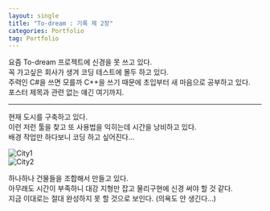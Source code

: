 ```yaml
---
layout: single 
title: "To-dream : 기록 제 2장"
categories: Portfolio
tag: Portfolio
---
```


요즘 To-dream 프로젝트에 신경을 못 쓰고 있다. <br>
꼭 가고싶은 회사가 생겨 코딩 테스트에 몰두 하고 있다. <br>
주력인 C#을 쓰면 모를까 C++을 쓰기 때문에 초입부터 새 마음으로 공부하고 있다. <br>
포스터 제목과 관련 없는 얘긴 여기까지. <br>

***

현재 도시를 구축하고 있다. <br>
이런 저런 툴을 찾고 또 사용법을 익히는데 시간을 낭비하고 있다. <br>
배경 작업만 하다보니 코딩 하고 싶어진다... <br>

![City1](../../images/2022-05-09-TodreamRecord2/City1.PNG) <br>
![City2](../../images/2022-05-09-TodreamRecord2/City2.PNG)

하나하나 건물들을 조합해서 만들고 있다. <br>
아무래도 시간이 부족하니 대강 지형만 잡고 물리구현에 신경 써야 할 것 같다. <br>
지금 이대로는 절대 완성하지 못 할 것으로 보인다. (의욕도 안 생긴다...) <br>